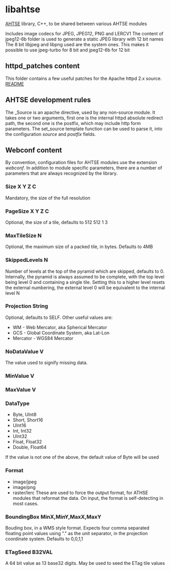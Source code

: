# libahtse

[AHTSE](https://github.com/lucianpls/AHTSE) library, C++, to be shared between various AHTSE modules

Includes image codecs for JPEG, JPEG12, PNG and LERCV1
The content of jpeg12-6b folder is used to generate a static JPEG library with 12 bit names  
The 8 bit libjpeg and libpng used are the system ones. This makes it possible to use 
jpeg-turbo for 8 bit and jpeg12-6b for 12 bit

## httpd_patches content

This folder contains a few useful patches for the Apache httpd 2.x source. [README](httpd_patches/README.md)

## AHTSE development rules

The _Source is an apache directive, used by any non-source module.  It takes one or two 
arguments, first one is the internal httpd absolute redirect path, the second one is the 
postfix, which may include http form parameters.  The set_source template function can 
be used to parse it, into the configuration _source_ and _postfix_ fields.  

## Webconf content

By convention, configuration files for AHTSE modules use the extension *webconf*. In addition to module specific parameters, there are a number of parameters that are always recognized by the library.

### Size X Y Z C
Mandatory, the size of the full resolution

### PageSize X Y Z C
Optional, the size of a tile, defaults to 512 512 1 3

### MaxTileSize N
Optional, the maximum size of a packed tile, in bytes. Defaults to 4MB

### SkippedLevels N
Number of levels at the top of the pyramid which are skipped, defaults to 0. Internally, the pyramid is always assumed to be complete, with the top level being level 0 and containing a single tile. Setting this to a higher level resets the external numbering, the external level 0 will be equivalent to the internal level N

### Projection String
Optional, defaults to SELF. Other useful values are:
- WM - Web Mercator, aka Spherical Mercator
- GCS - Global Coordinate System, aka Lat-Lon
- Mercator - WGS84 Mercator

### NoDataValue V
The value used to signify missing data.

### MinValue V

### MaxValue V

### DataType
- Byte, UInt8
- Short, Short16
- UInt16
- Int, Int32
- UInt32
- Float, Float32
- Double, Float64

If the value is not one of the above, the default value of Byte will be used

### Format
- image/jpeg
- image/png
- raster/lerc
These are used to force the output format, for ATHSE modules that reformat the data. On input, the format is self-detecting in most cases.

### BoundingBox MinX,MinY,MaxX,MaxY
Bouding box, in a WMS style format. Expects four comma separated floating point values using "." as the unit separator, in the projection coordinate system. Defaults to 0,0,1,1

### ETagSeed B32VAL
A 64 bit value as 13 base32 digits. May be used to seed the ETag tile values
